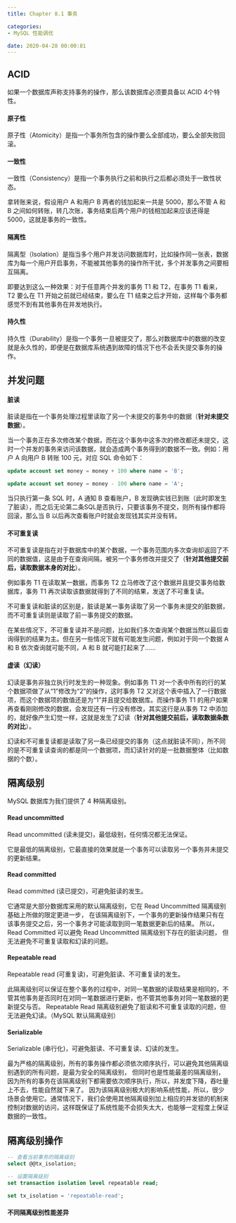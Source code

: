 ```yaml
---
title: Chapter 8.1 事务

categories:
- MySQL 性能调优

date: 2020-04-28 00:00:81
---
```


## ACID
如果一个数据库声称支持事务的操作，那么该数据库必须要具备以 ACID 4个特性。

#### 原子性
原子性（Atomicity）是指一个事务所包含的操作要么全部成功，要么全部失败回滚。

#### 一致性
一致性（Consistency）是指一个事务执行之前和执行之后都必须处于一致性状态。

拿转账来说，假设用户 A 和用户 B 两者的钱加起来一共是 5000，那么不管 A 和 B 之间如何转账，转几次账，事务结束后两个用户的钱相加起来应该还得是 5000，这就是事务的一致性。

#### 隔离性
隔离型（Isolation）是指当多个用户并发访问数据库时，比如操作同一张表，数据库为每一个用户开启事务，不能被其他事务的操作所干扰，多个并发事务之间要相互隔离。

即要达到这么一种效果：对于任意两个并发的事务 T1 和 T2，在事务 T1 看来，T2 要么在 T1 开始之前就已经结束，要么在 T1 结束之后才开始，这样每个事务都感觉不到有其他事务在并发地执行。

#### 持久性
持久性（Durability）是指一个事务一旦被提交了，那么对数据库中的数据的改变就是永久性的，即便是在数据库系统遇到故障的情况下也不会丢失提交事务的操作。

## 并发问题
#### 脏读
脏读是指在一个事务处理过程里读取了另一个未提交的事务中的数据（**针对未提交数据**）。

当一个事务正在多次修改某个数据，而在这个事务中这多次的修改都还未提交，这时一个并发的事务来访问该数据，就会造成两个事务得到的数据不一致。例如：用户 A 向用户 B 转账 100 元，对应 SQL 命令如下：

```sql
update account set money = money + 100 where name = 'B';    

update account set money = money - 100 where name = 'A';
```

当只执行第一条 SQL 时，A 通知 B 查看账户，B 发现确实钱已到账（此时即发生了脏读），而之后无论第二条SQL是否执行，只要该事务不提交，则所有操作都将回滚，那么当 B 以后再次查看账户时就会发现钱其实并没有转。

#### 不可重复读
不可重复读是指在对于数据库中的某个数据，一个事务范围内多次查询却返回了不同的数据值，这是由于在查询间隔，被另一个事务修改并提交了（**针对其他提交前后，读取数据本身的对比**）。

例如事务 T1 在读取某一数据，而事务 T2 立马修改了这个数据并且提交事务给数据库，事务 T1 再次读取该数据就得到了不同的结果，发送了不可重复读。

不可重复读和脏读的区别是，脏读是某一事务读取了另一个事务未提交的脏数据，而不可重复读则是读取了前一事务提交的数据。

在某些情况下，不可重复读并不是问题，比如我们多次查询某个数据当然以最后查询得到的结果为主。但在另一些情况下就有可能发生问题，例如对于同一个数据 A 和 B 依次查询就可能不同，A 和 B 就可能打起来了……

#### 虚读（幻读）
幻读是事务非独立执行时发生的一种现象。例如事务 T1 对一个表中所有的行的某个数据项做了从“1”修改为“2”的操作，这时事务 T2 又对这个表中插入了一行数据项，而这个数据项的数值还是为“1”并且提交给数据库。而操作事务 T1 的用户如果再查看刚刚修改的数据，会发现还有一行没有修改，其实这行是从事务 T2 中添加的，就好像产生幻觉一样，这就是发生了幻读（**针对其他提交前后，读取数据条数的对比**）。

幻读和不可重复读都是读取了另一条已经提交的事务（这点就脏读不同），所不同的是不可重复读查询的都是同一个数据项，而幻读针对的是一批数据整体（比如数据的个数）。

## 隔离级别
MySQL 数据库为我们提供了 4 种隔离级别。

#### Read uncommitted
Read uncommitted (读未提交)，最低级别，任何情况都无法保证。

它是最低的隔离级别，它最直接的效果就是一个事务可以读取另一个事务并未提交的更新结果。

#### Read committed
Read committed (读已提交)，可避免脏读的发生。

它通常是大部分数据库采用的默认隔离级别，它在 Read Uncommitted 隔离级别基础上所做的限定更进一步， 在该隔离级别下，一个事务的更新操作结果只有在该事务提交之后，另一个事务才可能读取到同一笔数据更新后的结果。 所以，Read Committed 可以避免 Read Uncommitted 隔离级别下存在的脏读问题， 但无法避免不可重复读取和幻读的问题。

#### Repeatable read
Repeatable read (可重复读)，可避免脏读、不可重复读的发生。

此隔离级别可以保证在整个事务的过程中，对同一笔数据的读取结果是相同的，不管其他事务是否同时在对同一笔数据进行更新，也不管其他事务对同一笔数据的更新提交与否。 Repeatable Read 隔离级别避免了脏读和不可重复读取的问题，但无法避免幻读。（MySQL 默认隔离级别）

#### Serializable
Serializable (串行化)，可避免脏读、不可重复读、幻读的发生。

最为严格的隔离级别，所有的事务操作都必须依次顺序执行，可以避免其他隔离级别遇到的所有问题，是最为安全的隔离级别， 但同时也是性能最差的隔离级别，因为所有的事务在该隔离级别下都需要依次顺序执行，所以，并发度下降，吞吐量上不去，性能自然就下来了。 因为该隔离级别极大的影响系统性能，所以，很少场景会使用它。通常情况下，我们会使用其他隔离级别加上相应的并发锁的机制来控制对数据的访问，这样既保证了系统性能不会损失太大，也能够一定程度上保证数据的一致性。

## 隔离级别操作
```sql
-- 查看当前事务的隔离级别
select @@tx_isolation;

-- 设置隔离级别
set transaction isolation level repeatable read;

set tx_isolation = 'repeatable-read';
```

#### 不同隔离级别性能差异
